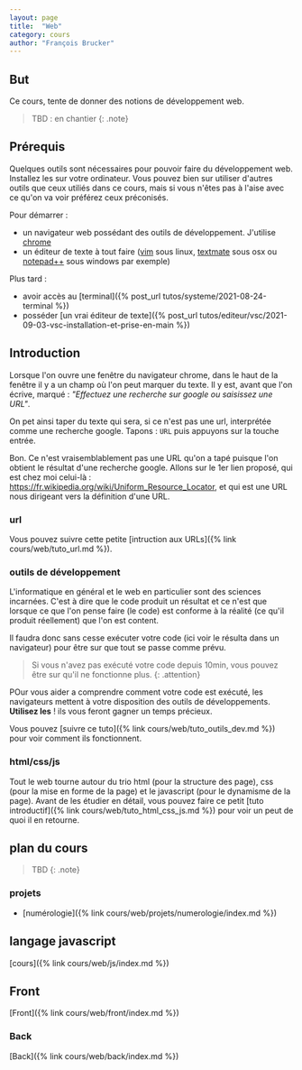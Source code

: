 ```yaml
---
layout: page
title:  "Web"
category: cours
author: "François Brucker"
---
```


## But

Ce cours, tente de donner des notions de développement web.

> TBD : en chantier
{: .note}

## Prérequis

Quelques outils sont nécessaires pour pouvoir faire du développement web. Installez les sur votre ordinateur. Vous pouvez bien sur utiliser d'autres outils que ceux utiliés dans ce cours, mais si vous n'êtes pas à l'aise avec ce qu'on va voir préférez ceux préconisés.

Pour démarrer :

* un navigateur web possédant des outils de développement. J'utilise [chrome](https://www.google.fr/chrome/)
* un éditeur de texte à tout faire ([vim](https://www.vim.org/) sous linux, [textmate](https://macromates.com/) sous osx ou [notepad++](https://notepad-plus-plus.org/) sous windows par exemple)

Plus tard :

* avoir accès au [terminal]({% post_url tutos/systeme/2021-08-24-terminal %})
* posséder [un vrai éditeur de texte]({% post_url tutos/editeur/vsc/2021-09-03-vsc-installation-et-prise-en-main %})

## Introduction

Lorsque l'on ouvre une fenêtre du navigateur chrome, dans le haut de la fenêtre il y a un champ où l'on peut marquer du texte. Il y est, avant que l'on écrive,  marqué : *"Effectuez une recherche sur google ou saisissez une URL"*.

On pet ainsi taper du texte qui sera, si ce n'est pas une url, interprétée comme une recherche google. Tapons : `URL` puis appuyons sur la touche entrée.

Bon. Ce n'est vraisemblablement pas une URL qu'on a tapé puisque l'on obtient le résultat d'une recherche google. Allons sur le 1er lien proposé, qui est chez moi celui-là : <https://fr.wikipedia.org/wiki/Uniform_Resource_Locator>, et qui est une URL nous dirigeant vers la définition d'une URL.

### url

Vous pouvez suivre cette petite [intruction aux URLs]({% link cours/web/tuto_url.md %}).

### outils de développement

L'informatique en général et le web en particulier sont des sciences incarnées. C'est à dire que le code produit un résultat et ce n'est que lorsque ce que l'on pense faire (le code) est conforme à la réalité (ce qu'il produit réellement) que l'on est content.

Il faudra donc sans cesse exécuter votre code (ici voir le résulta dans un navigateur) pour être sur que tout se passe comme prévu.

> Si vous n'avez pas exécuté votre code depuis 10min, vous pouvez être sur qu'il ne fonctionne plus.
{: .attention}

POur vous aider a comprendre comment votre code est exécuté, les navigateurs mettent à votre disposition des outils de développements. **Utilisez les** ! ils vous feront gagner un temps précieux.

Vous pouvez [suivre ce tuto]({% link cours/web/tuto_outils_dev.md %}) pour voir comment ils fonctionnent.

### html/css/js

Tout le web tourne autour du trio html (pour la structure des page), css (pour la mise en forme de la page) et le javascript (pour le dynamisme de la page). Avant de les étudier en détail, vous pouvez faire ce petit [tuto introductif]({% link cours/web/tuto_html_css_js.md %}) pour voir un peut de quoi il en retourne.

## plan du cours

> TBD
{: .note}

### projets

* [numérologie]({% link cours/web/projets/numerologie/index.md %})

## langage javascript

[cours]({% link cours/web/js/index.md %})

## Front

[Front]({% link cours/web/front/index.md %})

### Back

[Back]({% link cours/web/back/index.md %})
